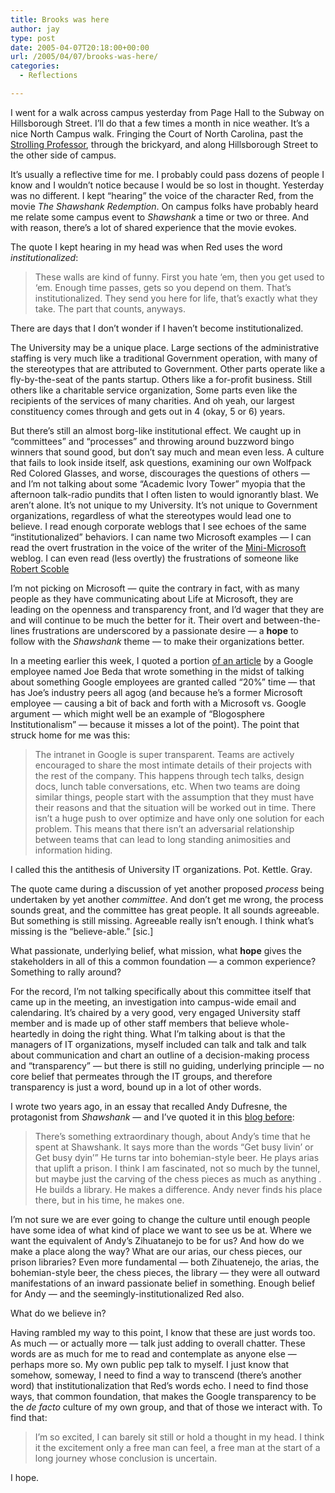 ```yaml
---
title: Brooks was here
author: jay
type: post
date: 2005-04-07T20:18:00+00:00
url: /2005/04/07/brooks-was-here/
categories:
  - Reflections

---
```

I went for a walk across campus yesterday from Page Hall to the Subway on Hillsborough Street. I’ll do that a few times a month in nice weather. It’s a nice North Campus walk. Fringing the Court of North Carolina, past the [Strolling Professor][1], through the brickyard, and along Hillsborough Street to the other side of campus.

It’s usually a reflective time for me. I probably could pass dozens of people I know and I wouldn’t notice because I would be so lost in thought. Yesterday was no different. I kept “hearing” the voice of the character Red, from the movie _The Shawshank Redemption_. On campus folks have probably heard me relate some campus event to _Shawshank_ a time or two or three. And with reason, there’s a lot of shared experience that the movie evokes.

The quote I kept hearing in my head was when Red uses the word _institutionalized_:

> These walls are kind of funny. First you hate ‘em, then you get used to ‘em. Enough time passes, gets so you depend on them. That’s institutionalized. They send you here for life, that’s exactly what they take. The part that counts, anyways.

There are days that I don’t wonder if I haven’t become institutionalized.

The University may be a unique place. Large sections of the administrative staffing is very much like a traditional Government operation, with many of the stereotypes that are attributed to Government. Other parts operate like a fly-by-the-seat of the pants startup. Others like a for-profit business. Still others like a charitable service organization, Some parts even like the recipients of the services of many charities. And oh yeah, our largest constituency comes through and gets out in 4 (okay, 5 or 6) years.

But there’s still an almost borg-like institutional effect. We caught up in “committees” and “processes” and throwing around buzzword bingo winners that sound good, but don’t say much and mean even less. A culture that fails to look inside itself, ask questions, examining our own Wolfpack Red Colored Glasses, and worse, discourages the questions of others — and I’m not talking about some “Academic Ivory Tower” myopia that the afternoon talk-radio pundits that I often listen to would ignorantly blast. We aren’t alone. It’s not unique to my University. It’s not unique to Government organizations, regardless of what the stereotypes would lead one to believe. I read enough corporate weblogs that I see echoes of the same “institutionalized” behaviors. I can name two Microsoft examples — I can read the overt frustration in the voice of the writer of the [Mini-Microsoft][2] weblog. I can even read (less overtly) the frustrations of someone like [Robert Scoble][3]

I’m not picking on Microsoft — quite the contrary in fact, with as many people as they have communicating about Life at Microsoft, they are leading on the openness and transparency front, and I’d wager that they are and will continue to be much the better for it. Their overt and between-the-lines frustrations are underscored by a passionate desire — a **hope** to follow with the _Shawshank_ theme — to make their organizations better.

In a meeting earlier this week, I quoted a portion [of an article][4] by a Google employee named Joe Beda that wrote something in the midst of talking about something Google employees are granted called “20%” time — that has Joe’s industry peers all agog (and because he’s a former Microsoft employee — causing a bit of back and forth with a Microsoft vs. Google argument — which might well be an example of “Blogosphere Institutionalism” — because it misses a lot of the point). The point that struck home for me was this:

> The intranet in Google is super transparent. Teams are actively encouraged to share the most intimate details of their projects with the rest of the company. This happens through tech talks, design docs, lunch table conversations, etc. When two teams are doing similar things, people start with the assumption that they must have their reasons and that the situation will be worked out in time. There isn’t a huge push to over optimize and have only one solution for each problem. This means that there isn’t an adversarial relationship between teams that can lead to long standing animosities and information hiding.

I called this the antithesis of University IT organizations. Pot. Kettle. Gray.

The quote came during a discussion of yet another proposed _process_ being undertaken by yet another _committee_. And don’t get me wrong, the process sounds great, and the committee has great people. It all sounds agreeable. But something is still missing. Agreeable really isn’t enough. I think what’s missing is the “believe-able.” [sic.]

What passionate, underlying belief, what mission, what **hope** gives the stakeholders in all of this a common foundation — a common experience? Something to rally around?

For the record, I’m not talking specifically about this committee itself that came up in the meeting, an investigation into campus-wide email and calendaring. It’s chaired by a very good, very engaged University staff member and is made up of other staff members that believe whole-heartedly in doing the right thing. What I’m talking about is that the managers of IT organizations, myself included can talk and talk and talk about communication and chart an outline of a decision-making process and “transparency” — but there is still no guiding, underlying principle — no core belief that permeates through the IT groups, and therefore transparency is just a word, bound up in a lot of other words.

I wrote two years ago, in an essay that recalled Andy Dufresne, the protagonist from _Shawshank_ — and I’ve quoted it in this [blog before][5]:

> There’s something extraordinary though, about Andy’s time that he spent at Shawshank. It says more than the words “Get busy livin’ or Get busy dyin’” He turns tar into bohemian-style beer. He plays arias that uplift a prison. I think I am fascinated, not so much by the tunnel, but maybe just the carving of the chess pieces as much as anything . He builds a library. He makes a difference. Andy never finds his place there, but in his time, he makes one.

I’m not sure we are ever going to change the culture until enough people have some idea of what kind of place we want to see us be at. Where we want the equivalent of Andy’s Zihuatanejo to be for us? And how do we make a place along the way? What are our arias, our chess pieces, our prison libraries? Even more fundamental — both Zihuatenejo, the arias, the bohemian-style beer, the chess pieces, the library — they were all outward manifestations of an inward passionate belief in something. Enough belief for Andy — and the seemingly-institutionalized Red also.

What do we believe in?

Having rambled my way to this point, I know that these are just words too. As much — or actually more — talk just adding to overall chatter. These words are as much for me to read and contemplate as anyone else — perhaps more so. My own public pep talk to myself. I just know that somehow, someway, I need to find a way to transcend (there’s another word) that institutionalization that Red’s words echo. I need to find those ways, that common foundation, that makes the Google transparency to be the _de facto_ culture of my own group, and that of those we interact with. To find that:

> I’m so excited, I can barely sit still or hold a thought in my head. I think it the excitement only a free man can feel, a free man at the start of a long journey whose conclusion is uncertain.

I hope.

 [1]: http://www.ncsu.edu/undergrad_affairs/nso/traditions/campus/
 [2]: http://minimsft.blogspot.com
 [3]: http://radio.weblogs.com/0001011/
 [4]: http://www.eightypercent.net/Archive/2005/03/24.html
 [5]: https://rambleon.org/2005/02/03/little-things/